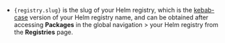 - `{registry.slug}` is the slug of your Helm registry, which is the [kebab-case](https://en.wikipedia.org/wiki/Letter_case#Kebab_case) version of your Helm registry name, and can be obtained after accessing **Packages** in the global navigation > your Helm registry from the **Registries** page.
